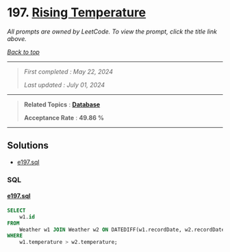 # 197. [Rising Temperature](<https://leetcode.com/problems/rising-temperature>)

*All prompts are owned by LeetCode. To view the prompt, click the title link above.*

*[Back to top](<../README.md>)*

------

> *First completed : May 22, 2024*
>
> *Last updated : July 01, 2024*

------

> **Related Topics** : **[Database](<by_topic/Database.md>)**
>
> **Acceptance Rate** : **49.86 %**

------

## Solutions

- [e197.sql](<../my-submissions/e197.sql>)
### SQL
#### [e197.sql](<../my-submissions/e197.sql>)
```SQL
SELECT 
    w1.id
FROM 
    Weather w1 JOIN Weather w2 ON DATEDIFF(w1.recordDate, w2.recordDate) = 1
WHERE 
    w1.temperature > w2.temperature;
```

